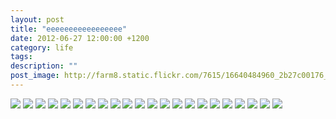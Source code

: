 ```yaml
---
layout: post
title: "eeeeeeeeeeeeeeeee"
date: 2012-06-27 12:00:00 +1200
category: life
tags: 
description: ""
post_image: http://farm8.static.flickr.com/7615/16640484960_2b27c00176_o.jpg
---
```

[![](http://farm8.static.flickr.com/7310/9564996291_6e9f7204f3_c.jpg)](http://farm8.static.flickr.com/7310/9564996291_a0e5aed753_o.jpg)
[![](http://farm8.static.flickr.com/7355/9567788844_bb521c262c_c.jpg)](http://farm8.static.flickr.com/7355/9567788844_cf8301707b_o.jpg)
[![](http://farm6.static.flickr.com/5521/9564997397_99d04cf072_c.jpg)](http://farm6.static.flickr.com/5521/9564997397_dcabc6a5f4_o.jpg)
[![](http://farm8.static.flickr.com/7440/9564997903_733bfb2d6f_c.jpg)](http://farm8.static.flickr.com/7440/9564997903_de966cf0e1_o.jpg)
[![](http://farm3.static.flickr.com/2881/9564998283_6f9020609c_c.jpg)](http://farm3.static.flickr.com/2881/9564998283_e7cdaac31c_o.jpg)
[![](http://farm8.static.flickr.com/7304/9564998697_12f906154d_c.jpg)](http://farm8.static.flickr.com/7304/9564998697_5d10823df3_o.jpg)
[![](http://farm8.static.flickr.com/7390/9567791104_835d8f9cf1_c.jpg)](http://farm8.static.flickr.com/7390/9567791104_568456150e_o.jpg)
[![](http://farm8.static.flickr.com/7397/9564999359_2997821505_c.jpg)](http://farm8.static.flickr.com/7397/9564999359_bfd6069f57_o.jpg)
[![](http://farm4.static.flickr.com/3665/9567791752_e420ec76f3_c.jpg)](http://farm4.static.flickr.com/3665/9567791752_800d109d1b_o.jpg)
[![](http://farm4.static.flickr.com/3741/9565000181_a33c6f24fa_c.jpg)](http://farm4.static.flickr.com/3741/9565000181_6cb75d633e_o.jpg)
[![](http://farm4.static.flickr.com/3803/9565000591_07ea7c7604_c.jpg)](http://farm4.static.flickr.com/3803/9565000591_2d2b6794ca_o.jpg)
[![](http://farm8.static.flickr.com/7363/9565001053_66c56f09a2_c.jpg)](http://farm8.static.flickr.com/7363/9565001053_4dc33bf2a1_o.jpg)
[![](http://farm6.static.flickr.com/5507/9565001431_d11bdf35d4_c.jpg)](http://farm6.static.flickr.com/5507/9565001431_de60da05a4_o.jpg)
[![](http://farm4.static.flickr.com/3739/9567793816_917074978f_c.jpg)](http://farm4.static.flickr.com/3739/9567793816_0b2010752a_o.jpg)
[![](http://farm6.static.flickr.com/5441/9567794142_f634b2684e_c.jpg)](http://farm6.static.flickr.com/5441/9567794142_610824d456_o.jpg)
[![](http://farm4.static.flickr.com/3745/9567794542_4030a10ee9_c.jpg)](http://farm4.static.flickr.com/3745/9567794542_c8b7cbd3e0_o.jpg)
[![](http://farm8.static.flickr.com/7335/9567794908_5d42c2a061_c.jpg)](http://farm8.static.flickr.com/7335/9567794908_699e69a146_o.jpg)
[![](http://farm6.static.flickr.com/5484/9565003451_5160b1f0ca_c.jpg)](http://farm6.static.flickr.com/5484/9565003451_19ef33bb0a_o.jpg)
[![](http://farm8.static.flickr.com/7413/9565003943_5a215bfbbd_c.jpg)](http://farm8.static.flickr.com/7413/9565003943_134c529d6c_o.jpg)
[![](http://farm4.static.flickr.com/3670/9567796146_b0e829e10d_c.jpg)](http://farm4.static.flickr.com/3670/9567796146_9bc3541a9d_o.jpg)
[![](http://farm8.static.flickr.com/7386/9567796624_5a96dfaf4a_c.jpg)](http://farm8.static.flickr.com/7386/9567796624_e02807a01c_o.jpg)
[![](http://farm4.static.flickr.com/3670/9567797158_9c64a2e84a_c.jpg)](http://farm4.static.flickr.com/3670/9567797158_80be9f7931_o.jpg)
